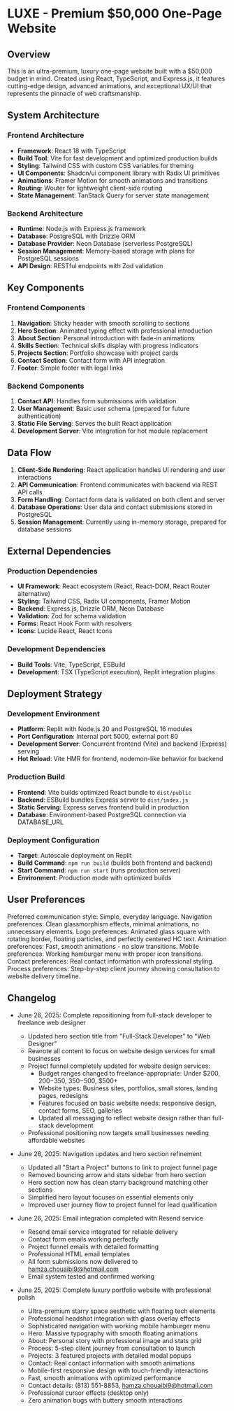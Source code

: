 # LUXE - Premium $50,000 One-Page Website

## Overview

This is an ultra-premium, luxury one-page website built with a $50,000 budget in mind. Created using React, TypeScript, and Express.js, it features cutting-edge design, advanced animations, and exceptional UX/UI that represents the pinnacle of web craftsmanship.

## System Architecture

### Frontend Architecture
- **Framework**: React 18 with TypeScript
- **Build Tool**: Vite for fast development and optimized production builds
- **Styling**: Tailwind CSS with custom CSS variables for theming
- **UI Components**: Shadcn/ui component library with Radix UI primitives
- **Animations**: Framer Motion for smooth animations and transitions
- **Routing**: Wouter for lightweight client-side routing
- **State Management**: TanStack Query for server state management

### Backend Architecture
- **Runtime**: Node.js with Express.js framework
- **Database**: PostgreSQL with Drizzle ORM
- **Database Provider**: Neon Database (serverless PostgreSQL)
- **Session Management**: Memory-based storage with plans for PostgreSQL sessions
- **API Design**: RESTful endpoints with Zod validation

## Key Components

### Frontend Components
1. **Navigation**: Sticky header with smooth scrolling to sections
2. **Hero Section**: Animated typing effect with professional introduction
3. **About Section**: Personal introduction with fade-in animations
4. **Skills Section**: Technical skills display with progress indicators
5. **Projects Section**: Portfolio showcase with project cards
6. **Contact Section**: Contact form with API integration
7. **Footer**: Simple footer with legal links

### Backend Components
1. **Contact API**: Handles form submissions with validation
2. **User Management**: Basic user schema (prepared for future authentication)
3. **Static File Serving**: Serves the built React application
4. **Development Server**: Vite integration for hot module replacement

## Data Flow

1. **Client-Side Rendering**: React application handles UI rendering and user interactions
2. **API Communication**: Frontend communicates with backend via REST API calls
3. **Form Handling**: Contact form data is validated on both client and server
4. **Database Operations**: User data and contact submissions stored in PostgreSQL
5. **Session Management**: Currently using in-memory storage, prepared for database sessions

## External Dependencies

### Production Dependencies
- **UI Framework**: React ecosystem (React, React-DOM, React Router alternative)
- **Styling**: Tailwind CSS, Radix UI components, Framer Motion
- **Backend**: Express.js, Drizzle ORM, Neon Database
- **Validation**: Zod for schema validation
- **Forms**: React Hook Form with resolvers
- **Icons**: Lucide React, React Icons

### Development Dependencies
- **Build Tools**: Vite, TypeScript, ESBuild
- **Development**: TSX (TypeScript execution), Replit integration plugins

## Deployment Strategy

### Development Environment
- **Platform**: Replit with Node.js 20 and PostgreSQL 16 modules
- **Port Configuration**: Internal port 5000, external port 80
- **Development Server**: Concurrent frontend (Vite) and backend (Express) serving
- **Hot Reload**: Vite HMR for frontend, nodemon-like behavior for backend

### Production Build
- **Frontend**: Vite builds optimized React bundle to `dist/public`
- **Backend**: ESBuild bundles Express server to `dist/index.js`
- **Static Serving**: Express serves frontend build in production
- **Database**: Environment-based PostgreSQL connection via DATABASE_URL

### Deployment Configuration
- **Target**: Autoscale deployment on Replit
- **Build Command**: `npm run build` (builds both frontend and backend)
- **Start Command**: `npm run start` (runs production server)
- **Environment**: Production mode with optimized builds

## User Preferences

Preferred communication style: Simple, everyday language.
Navigation preferences: Clean glassmorphism effects, minimal animations, no unnecessary elements.
Logo preferences: Animated glass square with rotating border, floating particles, and perfectly centered HC text.
Animation preferences: Fast, smooth animations - no slow transitions.
Mobile preferences: Working hamburger menu with proper icon transitions.
Contact preferences: Real contact information with professional styling.
Process preferences: Step-by-step client journey showing consultation to website delivery timeline.

## Changelog

- June 26, 2025: Complete repositioning from full-stack developer to freelance web designer
  - Updated hero section title from "Full-Stack Developer" to "Web Designer"
  - Rewrote all content to focus on website design services for small businesses
  - Project funnel completely updated for website design services:
    - Budget ranges changed to freelance-appropriate: Under $200, $200-$350, $350-$500, $500+
    - Website types: Business sites, portfolios, small stores, landing pages, redesigns
    - Features focused on basic website needs: responsive design, contact forms, SEO, galleries
    - Updated all messaging to reflect website design rather than full-stack development
  - Professional positioning now targets small businesses needing affordable websites

- June 26, 2025: Navigation updates and hero section refinement
  - Updated all "Start a Project" buttons to link to project funnel page
  - Removed bouncing arrow and stats sidebar from hero section
  - Hero section now has clean starry background matching other sections
  - Simplified hero layout focuses on essential elements only
  - Improved user journey flow to project funnel for lead qualification

- June 26, 2025: Email integration completed with Resend service
  - Resend email service integrated for reliable delivery
  - Contact form emails working perfectly
  - Project funnel emails with detailed formatting
  - Professional HTML email templates
  - All form submissions now delivered to hamza.chouaibi9@hotmail.com
  - Email system tested and confirmed working

- June 25, 2025: Complete luxury portfolio website with professional polish
  - Ultra-premium starry space aesthetic with floating tech elements
  - Professional headshot integration with glass overlay effects
  - Sophisticated navigation with working mobile hamburger menu
  - Hero: Massive typography with smooth floating animations
  - About: Personal story with professional image and stats grid
  - Process: 5-step client journey from consultation to launch
  - Projects: 3 featured projects with detailed modal popups
  - Contact: Real contact information with smooth animations
  - Mobile-first responsive design with touch-friendly interactions
  - Fast, smooth animations with optimized performance
  - Contact details: (813) 551-8853, hamza.chouaibi9@hotmail.com
  - Professional cursor effects (desktop only)
  - Zero animation bugs with buttery smooth interactions